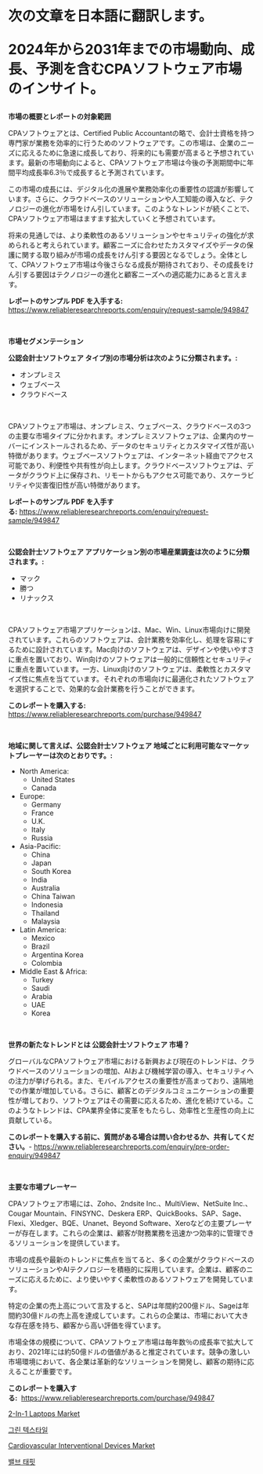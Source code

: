 <p><h1>次の文章を日本語に翻訳します。

2024年から2031年までの市場動向、成長、予測を含むCPAソフトウェア市場のインサイト。</h1></p><p><strong>市場の概要とレポートの対象範囲</strong></p>
<p><p>CPAソフトウェアとは、Certified Public Accountantの略で、会計士資格を持つ専門家が業務を効率的に行うためのソフトウェアです。この市場は、企業のニーズに応えるために急速に成長しており、将来的にも需要が高まると予想されています。最新の市場動向によると、CPAソフトウェア市場は今後の予測期間中に年間平均成長率6.3％で成長すると予測されています。</p><p>この市場の成長には、デジタル化の進展や業務効率化の重要性の認識が影響しています。さらに、クラウドベースのソリューションや人工知能の導入など、テクノロジーの進化が市場をけん引しています。このようなトレンドが続くことで、CPAソフトウェア市場はますます拡大していくと予想されています。</p><p>将来の見通しでは、より柔軟性のあるソリューションやセキュリティの強化が求められると考えられています。顧客ニーズに合わせたカスタマイズやデータの保護に関する取り組みが市場の成長をけん引する要因となるでしょう。全体として、CPAソフトウェア市場は今後さらなる成長が期待されており、その成長をけん引する要因はテクノロジーの進化と顧客ニーズへの適応能力にあると言えます。</p></p>
<p><strong>レポートのサンプル PDF を入手する:</strong> <a href="https://www.reliableresearchreports.com/enquiry/request-sample/949847">https://www.reliableresearchreports.com/enquiry/request-sample/949847</a></p>
<p>&nbsp;</p>
<p><strong>市場セグメンテーション</strong></p>
<p><strong>公認会計士ソフトウェア タイプ別の市場分析は次のように分類されます。:</strong></p>
<p><ul><li>オンプレミス</li><li>ウェブベース</li><li>クラウドベース</li></ul></p>
<p>&nbsp;</p>
<p><p>CPAソフトウェア市場は、オンプレミス、ウェブベース、クラウドベースの3つの主要な市場タイプに分かれます。オンプレミスソフトウェアは、企業内のサーバーにインストールされるため、データのセキュリティとカスタマイズ性が高い特徴があります。ウェブベースソフトウェアは、インターネット経由でアクセス可能であり、利便性や共有性が向上します。クラウドベースソフトウェアは、データがクラウド上に保存され、リモートからもアクセス可能であり、スケーラビリティや災害復旧性が高い特徴があります。</p></p>
<p><strong>レポートのサンプル PDF を入手する:</strong>&nbsp;<a href="https://www.reliableresearchreports.com/enquiry/request-sample/949847">https://www.reliableresearchreports.com/enquiry/request-sample/949847</a></p>
<p>&nbsp;</p>
<p><strong> 公認会計士ソフトウェア アプリケーション別の市場産業調査は次のように分類されます。:</strong></p>
<p><ul><li>マック</li><li>勝つ</li><li>リナックス</li></ul></p>
<p>&nbsp;</p>
<p><p>CPAソフトウェア市場アプリケーションは、Mac、Win、Linux市場向けに開発されています。これらのソフトウェアは、会計業務を効率化し、処理を容易にするために設計されています。Mac向けのソフトウェアは、デザインや使いやすさに重点を置いており、Win向けのソフトウェアは一般的に信頼性とセキュリティに重点を置いています。一方、Linux向けのソフトウェアは、柔軟性とカスタマイズ性に焦点を当てています。それぞれの市場向けに最適化されたソフトウェアを選択することで、効果的な会計業務を行うことができます。</p></p>
<p><strong>このレポートを購入する:</strong>&nbsp; <a href="https://www.reliableresearchreports.com/purchase/949847">https://www.reliableresearchreports.com/purchase/949847</a></p>
<p>&nbsp;</p>
<p><strong>地域に関して言えば、公認会計士ソフトウェア 地域ごとに利用可能なマーケットプレーヤーは次のとおりです。:</strong></p>
<p><ul>
    <li>
        North America:
        <ul>
            <li>United States</li>
            <li>Canada</li>
        </ul>
    </li>
    <li>
        Europe:
        <ul>
            <li>Germany</li>
            <li>France</li>
            <li>U.K.</li>
            <li>Italy</li>
            <li>Russia</li>
        </ul>
    </li>
    <li>
        Asia-Pacific:
        <ul>
            <li>China</li>
            <li>Japan</li>
            <li>South Korea</li>
            <li>India</li>
            <li>Australia</li>
            <li>China Taiwan</li>
            <li>Indonesia</li>
            <li>Thailand</li>
            <li>Malaysia</li>
        </ul>
    </li>
    <li>
        Latin America:
        <ul>
            <li>Mexico</li>
            <li>Brazil</li>
            <li>Argentina Korea</li>
            <li>Colombia</li>
        </ul>
    </li>
    <li>
        Middle East & Africa:
        <ul>
            <li>Turkey</li>
            <li>Saudi</li>
            <li>Arabia</li>
            <li>UAE</li>
            <li>Korea</li>
        </ul>
    </li>
    </ul></p>
<p>&nbsp;</p>
<p><strong>世界の新たなトレンドとは 公認会計士ソフトウェア 市場？</strong></p>
<p><p>グローバルなCPAソフトウェア市場における新興および現在のトレンドは、クラウドベースのソリューションの増加、AIおよび機械学習の導入、セキュリティへの注力が挙げられる。また、モバイルアクセスの重要性が高まっており、遠隔地での作業が増加している。さらに、顧客とのデジタルコミュニケーションの重要性が増しており、ソフトウェアはその需要に応えるため、進化を続けている。このようなトレンドは、CPA業界全体に変革をもたらし、効率性と生産性の向上に貢献している。</p></p>
<p><strong>このレポートを購入する前に、質問がある場合は問い合わせるか、共有してください。</strong>- <a href="https://www.reliableresearchreports.com/enquiry/pre-order-enquiry/949847">https://www.reliableresearchreports.com/enquiry/pre-order-enquiry/949847</a></p>
<p>&nbsp;</p>
<p><strong>主要な市場プレーヤー</strong></p>
<p><p>CPAソフトウェア市場には、Zoho、2ndsite Inc.、MultiView、NetSuite Inc.、Cougar Mountain、FINSYNC、Deskera ERP、QuickBooks、SAP、Sage、Flexi、Xledger、BQE、Unanet、Beyond Software、Xeroなどの主要プレーヤーが存在します。これらの企業は、顧客が財務業務を迅速かつ効率的に管理できるソリューションを提供しています。</p><p>市場の成長や最新のトレンドに焦点を当てると、多くの企業がクラウドベースのソリューションやAIテクノロジーを積極的に採用しています。企業は、顧客のニーズに応えるために、より使いやすく柔軟性のあるソフトウェアを開発しています。</p><p>特定の企業の売上高について言及すると、SAPは年間約200億ドル、Sageは年間約30億ドルの売上高を達成しています。これらの企業は、市場において大きな存在感を持ち、顧客から高い評価を得ています。</p><p>市場全体の規模について、CPAソフトウェア市場は毎年数％の成長率で拡大しており、2021年には約50億ドルの価値があると推定されています。競争の激しい市場環境において、各企業は革新的なソリューションを開発し、顧客の期待に応えることが重要です。</p></p>
<p><strong>このレポートを購入する:</strong>&nbsp;&nbsp;<a href="https://www.reliableresearchreports.com/purchase/949847">https://www.reliableresearchreports.com/purchase/949847</a></p>
<p><p><a href="https://www.linkedin.com/pulse/2-in-1-laptops-market-size-global-industry-overview-segmentation-tfrpc?trackingId=P26WSWPTOc46rD4QlY1g8A%3D%3D">2-In-1 Laptops Market</a></p><p><a href="https://github.com/iansanftyord09878/Market-Research-Report-List-1/blob/main/53512678614.md">그린 텍스타일</a></p><p><a href="https://www.linkedin.com/pulse/cardiovascular-interventional-devices-market-size-share-amp-9jfmc?trackingId=TwBpojS3OF5as2bQs3TSPA%3D%3D">Cardiovascular Interventional Devices Market</a></p><p><a href="https://medium.com/@joeyjohns20/2024%EB%85%84%EB%B6%80%ED%84%B0-2031%EB%85%84%EA%B9%8C%EC%A7%80%EC%9D%98-%EB%B0%B8%EB%B8%8C-%ED%83%80%ED%8E%AB-%EC%8B%9C%EC%9E%A5-%EB%B6%84%EC%84%9D-%EB%B0%8F-%EA%B7%9C%EB%AA%A8-%EC%98%88%EC%B8%A1-243969f03ea6">밸브 태핏</a></p></p>